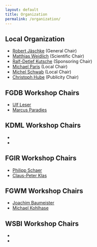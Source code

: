 ```yaml
---
layout: default
title: Organization
permalink: /organization/
---
```


## Local Organization

- [Robert Jäschke](https://amor.cms.hu-berlin.de/~jaeschkr/) (General Chair)
- [Matthias Weidlich](https://www.matthiasweidlich.com/) (Scientific Chair)
- [Ralf-Detlef Kutsche](https://www.dima.tu-berlin.de/menue/team/ralf_detlef_kutsche/) (Sponsoring Chair)
- [Michael Paris](https://www.ibi.hu-berlin.de/de/institut/personen/paris) (Local Chair)
- [Michel Schwab](https://www.ibi.hu-berlin.de/de/institut/personen/schwab) (Local Chair)
- [Christoph Hube](https://www.l3s.de/de/users/hube) (Publicity Chair)

## FGDB Workshop Chairs

- [Ulf Leser](https://www2.informatik.hu-berlin.de/~leser/)
- [Marcus Paradies](https://de.linkedin.com/in/marcusparadies)

## KDML Workshop Chairs

- 
- 

## FGIR Workshop Chairs

- [Philipp Schaer](https://www.th-koeln.de/personen/philipp.schaer/)
- [Claus-Peter Klas](https://www.gesis.org/person/claus-peter.klas)

## FGWM Workshop Chairs

- [Joachim Baumeister](http://www.is.informatik.uni-wuerzburg.de/en/staff/joba/)
- [Michael Kohlhase](https://kwarc.info/people/mkohlhase/)

## WSBI Workshop Chairs 

- 
- 
